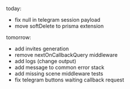today:
- fix null in telegram session payload
- move softDelete to prisma extension

tomorrow:
- add invites generation
- remove nextOnCallbackQuery middleware
- add logs (change output)
- add message to common error stack
- add missing scene middleware tests
- fix telegram buttons waiting callback request
